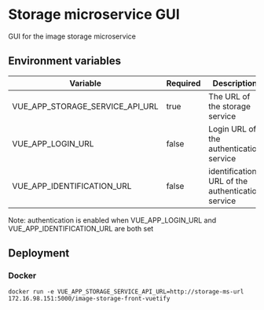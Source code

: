# Storage microservice GUI

GUI for the image storage microservice


## Environment variables

| Variable | Required | Description |
| --- | --- | --- |
| VUE_APP_STORAGE_SERVICE_API_URL | true |The URL of the storage service |
| VUE_APP_LOGIN_URL | false | Login URL of the authentication service |
| VUE_APP_IDENTIFICATION_URL | false | identification URL of the authentication service |

Note: authentication is enabled when VUE_APP_LOGIN_URL and VUE_APP_IDENTIFICATION_URL are both set


## Deployment

### Docker

```
docker run -e VUE_APP_STORAGE_SERVICE_API_URL=http://storage-ms-url 172.16.98.151:5000/image-storage-front-vuetify
```
